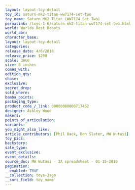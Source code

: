 ```yaml
---
layout: layout-toy-detail 
toy_id: saturn-mk2-titan-ww7174-set-two
toy_name: Saturn MK2 Titan (WW7174 Set Two)
permalink: /toys-1-6/saturn-mk2-titan-ww7174-set-two.html
world: Worlds Best Robots
world_abr: 
character_base: 
layout: layout-toy-detail
categories: 
release_date: 4/6/2016
release_price: $280 
scale: 3AGO
size: 8 inches
comes_with: 
edition_qty: 
chase: 
exclusive: 
secret_drop: 
sold_where: 
bamba_points: 
packaging_type: 
product_code_/_link: 000000000007174S2
designer: Ashley Wood
makers: 
points_of_articulation: 
variants: 
you_might_also_like: 
article_contributors: [Phil Back, Don Slater, MW Wutasi]
toy_pics: 
backstory: 
sale_type: 
event_exclusive: 
event_details: 
source_doc: MW Wutasi - 3A spreadsheet - 01-15-2019
pagination: 
__enabled: TRUE
__collection: toys-3ago
__sort_field: toy_name'
---
```

